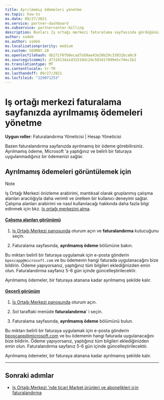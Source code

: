 ```yaml
---
title: Ayrılmamış ödemeleri yönetme
ms.topic: how-to
ms.date: 09/27/2021
ms.service: partner-dashboard
ms.subservice: partnercenter-billing
description: Bunları Iş ortağı merkezi faturalama sayfasında gördüğünüz ayrılmamış ödemeleri öğrenin. Bunları faturanız de nasıl uygulayacağınızı öğrenin.
author: sodeb
ms.author: sodeb
ms.localizationpriority: medium
ms.custom: SEOMAY.20
ms.openlocfilehash: db271f6fb0ecad7a50ae43e28b29c33931bca0c9
ms.sourcegitcommit: d731813da1d31519dc2dc583d17899e5cf4ec1b2
ms.translationtype: MT
ms.contentlocale: tr-TR
ms.lasthandoff: 09/27/2021
ms.locfileid: "129071253"
---
```

# <a name="manage-unallocated-payments-on-your-partner-center-billing-page"></a>Iş ortağı merkezi faturalama sayfanızda ayrılmamış ödemeleri yönetme

**Uygun roller**: Faturalandırma Yöneticisi | Hesap Yöneticisi

Bazen faturalandırma sayfanızda ayrılmamış bir ödeme görebilirsiniz. Ayrılmamış ödeme, Microsoft 'a yaptığınız ve belirli bir faturaya uygulanmadığınız bir ödemenizi sağlar.

## <a name="to-view-your-unallocated-payments"></a>Ayrılmamış ödemeleri görüntülemek için

> [!NOTE]
> Iş Ortağı Merkezi önizleme arabirimi, mantıksal olarak gruplanmış çalışma alanları aracılığıyla daha verimli ve üretken bir kullanıcı deneyimi sağlar. Çalışma alanları arabirimi ve nasıl kullanılacağı hakkında daha fazla bilgi edinmek için bkz. [Iş ortağı merkezini alma](get-around-partner-center.md#turn-workspaces-on-and-off).

#### <a name="workspaces-view"></a>[Çalışma alanları görünümü](#tab/workspaces-view)

1. [Iş Ortağı Merkezi panosunda](https://partner.microsoft.com/dashboard/home) oturum açın ve **faturalandırma** kutucuğunu seçin.

2. Faturalama sayfasında, **ayrılmamış ödeme** bölümüne bakın.

Bu miktarı belirli bir faturaya uygulamak için e-posta gönderin `bposcapp@microsoft.com` ve bu ödemenin hangi faturada uygulanacağını bize bildirin. Ödeme yapıyorsanız, yaptığınız tüm bilgileri eklediğinizden emin olun. Faturalandırma sayfanız 5-6 gün içinde güncelleştirilecektir.

Ayrılmamış ödemeler, bir faturaya atanana kadar ayrılmamış şekilde kalır.

#### <a name="current-view"></a>[Geçerli görünüm](#tab/current-view)

1. [İş Ortağı Merkezi panosunda](https://partner.microsoft.com/dashboard/home) oturum açın.

2. Sol taraftaki menüde **faturalandırma**' i seçin.

3. Faturalama sayfasında, **ayrılmamış ödeme** bölümünü bulun.

Bu miktarı belirli bir faturaya uygulamak için e-posta gönderin bposcapp@microsoft.com ve bu ödemenin hangi faturada uygulanacağını bize bildirin. Ödeme yapıyorsanız, yaptığınız tüm bilgileri eklediğinizden emin olun. Faturalandırma sayfanız 5-6 gün içinde güncelleştirilecektir.

Ayrılmamış ödemeler, bir faturaya atanana kadar ayrılmamış şekilde kalır.

* * *

## <a name="next-steps"></a>Sonraki adımlar

- [Iş Ortağı Merkezi 'nde ticari Market ürünleri ve abonelikleri için faturalandırma](csp-commercial-marketplace-billing.md)
